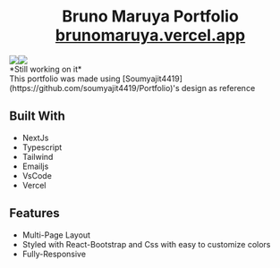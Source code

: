 <h1 align="center">
  Bruno Maruya Portfolio<br/>
  <a href="https://brunomaruya.vercel.app/" target="_blank">brunomaruya.vercel.app</a>
</h1>

<div >
  <div style="display: flex; ">  
    <img  align="top" src="https://github.com/brunomaruya/Portfolio/blob/main/gifs/Desktop.gif" />
    <img  src="https://github.com/brunomaruya/Portfolio/blob/main/gifs/Mobile.gif" />
  </div>
</div>
*Still working on it* <br/>
This portfolio was made using  [Soumyajit4419](https://github.com/soumyajit4419/Portfolio)'s design as reference

## Built With

- NextJs
- Typescript
- Tailwind
- Emailjs
- VsCode
- Vercel

## Features

- Multi-Page Layout
- Styled with React-Bootstrap and Css with easy to customize colors
- Fully-Responsive
